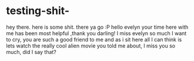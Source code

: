 # testing-shit-

hey there. here is some shit. there ya go :P
hello evelyn your time here with me has been most helpful ,thank you darling!
I miss evelyn so much I want to cry, you are such a good friend to me and as i
sit here all I can think is lets watch the really cool alien movie you told me
about, I miss you so much, did I say that?
